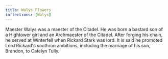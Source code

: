 ```yaml
---
title: Walys Flowers
inflections: [Walys]
---
```


Maester Walys was a maester of the Citadel. He was born a bastard son of a Hightower girl and an Archmaester of the Citadel. After forging his chain, he served at Winterfell when Rickard Stark was lord. It is said he promoted Lord Rickard's southron ambitions, including the marriage of his son, Brandon, to Catelyn Tully. 


